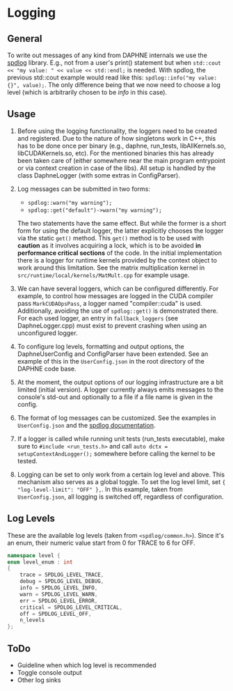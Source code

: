 <!--
Copyright 2021 The DAPHNE Consortium

Licensed under the Apache License, Version 2.0 (the "License");
you may not use this file except in compliance with the License.
You may obtain a copy of the License at

    http://www.apache.org/licenses/LICENSE-2.0

Unless required by applicable law or agreed to in writing, software
distributed under the License is distributed on an "AS IS" BASIS,
WITHOUT WARRANTIES OR CONDITIONS OF ANY KIND, either express or implied.
See the License for the specific language governing permissions and
limitations under the License.
-->

# Logging

## General

To write out messages of any kind from DAPHNE internals we use the [spdlog](https://github.com/gabime/spdlog/) library.
E.g., not from a user's print() statement but when ``std::cout << "my value: " << value << std::endl;`` is needed. With
spdlog, the previous std::cout example would read like this: ```spdlog::info("my value: {}", value);```. The only
difference being that we now need to choose a log level (which is arbitrarily chosen to be *info* in this case).

## Usage

1. Before using the logging functionality, the loggers need to be created and registered. Due to the nature of how
singletons work in C++, this has to be done once per binary (e.g., daphne, run_tests, libAllKernels.so, libCUDAKernels.so, etc).
For the mentioned binaries this has already been taken care of (either somewhere near the main program entrypoint or
via context creation in case of the libs). All setup is handled by the class DaphneLogger (with some extras in ConfigParser).
1. Log messages can be submitted in two forms:
    - ``spdlog::warn("my warning");``
    - ``spdlog::get("default")->warn("my warning");``

    The two statements have the same effect. But while the former is a short form for using the default logger, the latter
    explicitly chooses the logger via the static ``get()`` method. This ``get()`` method is to be used with **caution** as 
    it involves acquiring a lock, which is to be avoided **in performance critical sections** of the code. In the initial 
    implementation there is a logger for runtime kernels provided by the context object to work around this limitation.
    See the matrix multiplication kernel in ``src/runtime/local/kernels/MatMult.cpp`` for example usage. 

1. We can have several loggers, which can be configured differently. For example, to control how messages are logged
in the CUDA compiler pass ``MarkCUDAOpsPass``, a logger named "compiler::cuda" is used. Additionally, avoiding the use of
``spdlog::get()`` is demonstrated there. For each used logger, an entry
in ``fallback_loggers`` (see DaphneLogger.cpp) must exist to prevent crashing when using an unconfigured logger.
1. To configure log levels, formatting and output options, the DaphneUserConfig and ConfigParser have been extended.
See an example of this in the ``UserConfig.json`` in the root directory of the DAPHNE code base.
1. At the moment, the output options of our logging infrastructure are a bit limited (initial version). A logger currently
always emits messages to the console's std-out and optionally to a file if a file name is given in the config.
1. The format of log messages can be customized. See the examples in ``UserConfig.json`` and the
[spdlog documentation](https://github.com/gabime/spdlog/).
1. If a logger is called while running unit tests (run_tests executable), make sure to ```#include <run_tests.h>``` and
call ```auto dctx = setupContextAndLogger();``` somewhere before calling the kernel to be tested.
1. Logging can be set to only work from a certain log level and above. This mechanism also serves as a global toggle.
To set the log level limit, set ```{ "log-level-limit": "OFF" },```. In this example, taken from ``UserConfig.json``,
all logging is switched off, regardless of configuration.

## Log Levels

These are the available log levels (taken from ```<spdlog/common.h>```). Since it's an enum, their numeric value
start from 0 for TRACE to 6 for OFF.

```cpp
namespace level {
enum level_enum : int
{
    trace = SPDLOG_LEVEL_TRACE,
    debug = SPDLOG_LEVEL_DEBUG,
    info = SPDLOG_LEVEL_INFO,
    warn = SPDLOG_LEVEL_WARN,
    err = SPDLOG_LEVEL_ERROR,
    critical = SPDLOG_LEVEL_CRITICAL,
    off = SPDLOG_LEVEL_OFF,
    n_levels
};
```

## ToDo

* Guideline when which log level is recommended
* Toggle console output
* Other log sinks

